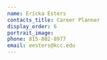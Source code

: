 ```yaml
---
name: Ericka Esters
contacts_title: Career Planner
display_order: 6
portrait_image:
phone: 815-802-8977
email: eesters@kcc.edu
---
```



